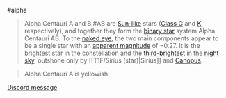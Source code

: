 #alpha 

> Alpha Centauri A and B #AB are [Sun-like](https://en.wikipedia.org/wiki/Sun-like "Sun-like") stars ([Class G](https://en.wikipedia.org/wiki/G-type_main-sequence_star "G-type main-sequence star") and [K](https://en.wikipedia.org/wiki/K-type_main-sequence_star "K-type main-sequence star"), respectively), and together they form the [binary star](https://en.wikipedia.org/wiki/Binary_star "Binary star") system Alpha Centauri AB. To the [naked eye](https://en.wikipedia.org/wiki/Naked_eye "Naked eye"), the two main components appear to be a single star with an [apparent magnitude](https://en.wikipedia.org/wiki/Apparent_magnitude "Apparent magnitude") of −0.27. It is the brightest star in the constellation and the [third-brightest](https://en.wikipedia.org/wiki/List_of_brightest_stars "List of brightest stars") in the [night sky](https://en.wikipedia.org/wiki/Night_sky "Night sky"), outshone only by [[T1F/Sirius (star)|Sirius]] and [Canopus](https://en.wikipedia.org/wiki/Canopus "Canopus").


> Alpha Centauri A is yellowish

[Discord message](https://discord.com/channels/1008696016318513243/1011929497139953744/1135308046944436407)
